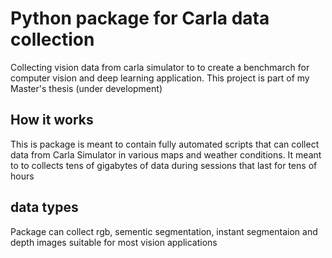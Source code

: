 # Python package for Carla data collection
Collecting vision data from carla simulator to to create a benchmarch for computer vision and deep learning application.
This project is part of my Master's thesis (under development)

## How it works
This is package is meant to contain fully automated scripts that can collect data from Carla Simulator in various maps and weather conditions.
It meant to to collects tens of gigabytes of data during sessions that last for tens of hours

## data types
Package can collect rgb, sementic segmentation, instant segmentaion and depth images suitable for most vision applications
